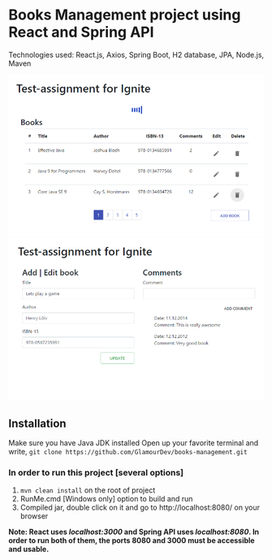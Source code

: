 # Books Management project using React and Spring API

Technologies used: React.js, Axios, Spring Boot, H2 database, JPA, Node.js, Maven

![bookmanagement-list](./screenshot-list.png)
![bookmanagement-edit](./screenshot-edit.png)

## Installation
Make sure you have Java JDK installed
Open up your favorite terminal and write,
`git clone https://github.com/GlamourDev/books-management.git`

### In order to run this project [several options]
1. `mvn clean install` on the root of project
2. RunMe.cmd [Windows only] option to build and run
3. Compiled jar, double click on it and go to http://localhost:8080/ on your browser


**Note: React uses _localhost:3000_ and Spring API uses _localhost:8080_. In order to run both of them, the ports 8080 and 3000 must be accessible and usable.**